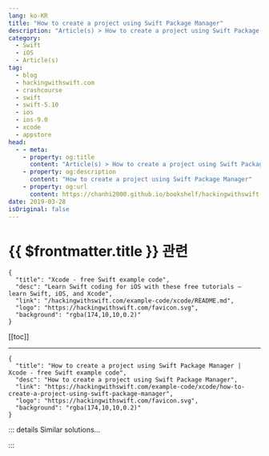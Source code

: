 ```yaml
---
lang: ko-KR
title: "How to create a project using Swift Package Manager"
description: "Article(s) > How to create a project using Swift Package Manager"
category:
  - Swift
  - iOS
  - Article(s)
tag: 
  - blog
  - hackingwithswift.com
  - crashcourse
  - swift
  - swift-5.10
  - ios
  - ios-9.0
  - xcode
  - appstore
head:
  - - meta:
    - property: og:title
      content: "Article(s) > How to create a project using Swift Package Manager"
    - property: og:description
      content: "How to create a project using Swift Package Manager"
    - property: og:url
      content: https://chanhi2000.github.io/bookshelf/hackingwithswift.com/example-code/xcode/how-to-create-a-project-using-swift-package-manager.html
date: 2019-03-28
isOriginal: false
---
```


# {{ $frontmatter.title }} 관련

```component VPCard
{
  "title": "Xcode - free Swift example code",
  "desc": "Learn Swift coding for iOS with these free tutorials – learn Swift, iOS, and Xcode",
  "link": "/hackingwithswift.com/example-code/xcode/README.md",
  "logo": "https://hackingwithswift.com/favicon.svg",
  "background": "rgba(174,10,10,0.2)"
}
```

[[toc]]

---

```component VPCard
{
  "title": "How to create a project using Swift Package Manager | Xcode - free Swift example code",
  "desc": "How to create a project using Swift Package Manager",
  "link": "https://hackingwithswift.com/example-code/xcode/how-to-create-a-project-using-swift-package-manager",
  "logo": "https://hackingwithswift.com/favicon.svg",
  "background": "rgba(174,10,10,0.2)"
}
```

<!-- TODO: 작성 -->

<!-- 
Swift Package Manager is a tool that generates Swift projects then manages dependencies for them, and it’s commonly used if want to build your projects without Xcode. If you have Xcode installed then you already have the Swift Package Manager, but if you’re using Linux it will come with the Swift for Linux package from <a href="https://swift.org/">https://swift.org/</a>.

You can create a new project using just one command, although make sure you run it in an empty directory because it creates files:

```swift
swift package init --type=executable
```

That will generate <FontIcon icon="fas fa-folder-open"/>`Sources/YourProject/`<FontIcon icon="fa-brands fa-swift"/>`main.swift` for your code, plus <FontIcon icon="fa-brands fa-swift"/>`Package.swift` for dependencies, and more. Run `swift build` to build your source code, then `swift run` to execute it.

-->

::: details Similar solutions…

<!--
/quick-start/swiftui/swiftui-tutorial-building-a-complete-project">SwiftUI tutorial: Building a complete project 
/example-code/uikit/how-to-add-retina-and-retina-hd-graphics-to-your-project">How to add Retina and Retina HD graphics to your project 
/quick-start/swiftui/wrap-up-our-swiftui-project-is-complete">Wrap up: our SwiftUI project is complete 
/quick-start/swiftui/how-to-create-multi-column-lists-using-table">How to create multi-column lists using Table 
/example-code/language/how-to-fix-argument-of-selector-refers-to-instance-method-that-is-not-exposed-to-objective-c">How to fix “argument of #selector refers to instance method that is not exposed to Objective-C”</a>
-->

:::

